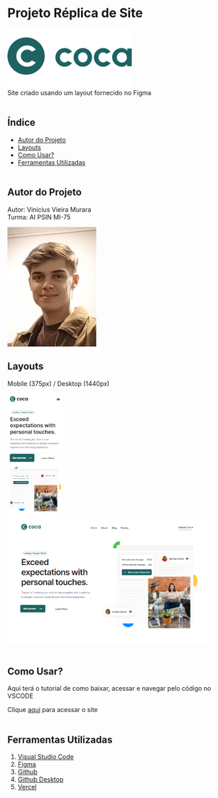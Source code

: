 # Projeto Réplica de Site
![Logo](./img/Logo-2.svg)<br>
Site criado usando um layout fornecido no Figma
<br><br>

## Índice
- <a href="#autor-do-projeto">Autor do Projeto</a>
- <a href="#layouts">Layouts</a>
- <a href="#como-usar">Como Usar?</a>
- <a href="#ferramentas-utilizadas">Ferramentas Utilizadas</a>
<br><br>

## Autor do Projeto
Autor: Vinicius Vieira Murara<br>
Turma: AI PSIN MI-75

<img style="width: 200px" src="./img/autor.jpeg">
<br>

## Layouts
Mobile (375px) / Desktop (1440px)<br>

<img style="width: 124px" src="./img/TelaMobile2.png"> <img style="width: 448px" src="./img/TelaDesktop.png">
<br><br>

## Como Usar?
Aqui terá o tutorial de como baixar, acessar e navegar pelo código no VSCODE

Clique [aqui](https://site-coca.vercel.app/) para acessar o site
<br><br>

## Ferramentas Utilizadas
1. [Visual Studio Code](https://code.visualstudio.com/)
2. [Figma](https://www.figma.com/pt-br/)
3. [Github](https://github.com/)
4. [Github Desktop](https://github.com/apps/desktop)
5. [Vercel](https://vercel.com/)